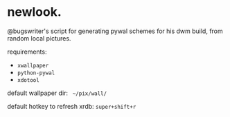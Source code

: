 # newlook.
@bugswriter's script for generating pywal schemes for his dwm build, from random local pictures.

requirements:
- `xwallpaper`
- `python-pywal`
- `xdotool`

default wallpaper dir:
` ~/pix/wall/`

default hotkey to refresh xrdb:
`super+shift+r`
